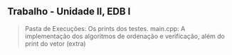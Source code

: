 ## Trabalho - Unidade II, EDB I

> Pasta de Execuções: Os prints dos testes.
> main.cpp: A implementação dos algoritmos de ordenação e verificação, além do print do vetor (extra)
